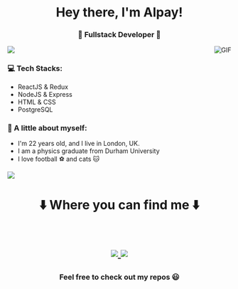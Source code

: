 <h1 align="center"> Hey there, I'm Alpay! </h1>
<h3 align="center">🚀 Fullstack Developer 🚀</h3>

<img src="https://yata-apix-a9caea66-ad78-425f-aa08-e292558ebb65.lss.locawebcorp.com.br/b7c7dbff38ae4f419c94ce8d2254b9d9.png"> 

<img align="right" alt="GIF" src="https://raw.githubusercontent.com/haoruilee/haoruilee/master/pic/pusheencode.gif" />

### 💻 Tech Stacks:
- ReactJS & Redux
- NodeJS & Express
- HTML & CSS
- PostgreSQL

### 👧 A little about myself:
- I'm 22 years old, and I live in London, UK.
- I am a physics graduate from Durham University
- I love football ⚽ and cats 🐱

<img src="https://yata-apix-a9caea66-ad78-425f-aa08-e292558ebb65.lss.locawebcorp.com.br/b7c7dbff38ae4f419c94ce8d2254b9d9.png"> 

<h1 align="center">
⬇️  Where you can find me  ⬇️
  
  <p align="center"><br/>
     <a href="https://www.linkedin.com/in/alpayhassan">
      <img src="https://img.shields.io/badge/LinkedIn-alpay--hassan-blue">
     </a>
    <a href="https://alpayhassan.com">
      <img src="https://img.shields.io/badge/Portfolio-alpayhassan-green">
     </a>
  </p>
</h1>

<h3 align="center"><strong> Feel free to check out my repos 😃 </strong> </h3>
